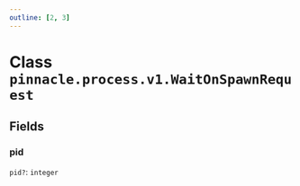 ```yaml
---
outline: [2, 3]
---
```


# Class `pinnacle.process.v1.WaitOnSpawnRequest`




## Fields

### pid <Badge type="danger" text="nullable" />

`pid?`: <code>integer</code>




